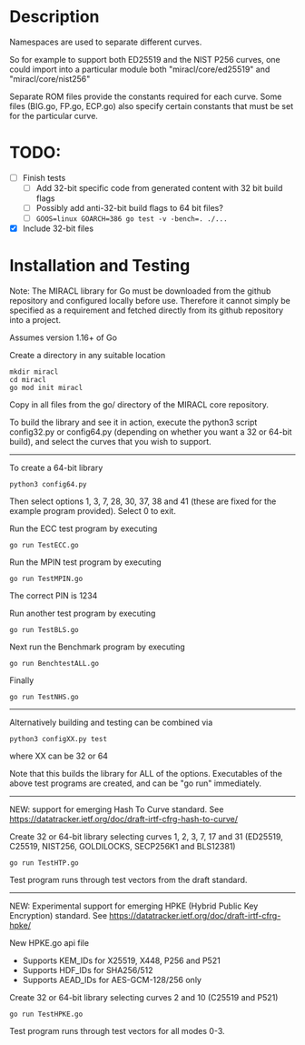 # Description

Namespaces are used to separate different curves.

So for example to support both ED25519 and the NIST P256 curves, one
could import into a particular module both "miracl/core/ed25519" and "miracl/core/nist256"

Separate ROM files provide the constants required for each curve. Some
files (BIG.go, FP.go, ECP.go) also specify certain constants 
that must be set for the particular curve.

# TODO:

- [ ] Finish tests
  - [ ] Add 32-bit specific code from generated content with 32 bit build flags
  - [ ] Possibly add anti-32-bit build flags to 64 bit files?
  - [ ] `GOOS=linux GOARCH=386 go test -v -bench=. ./...`
- [x] Include 32-bit files

# Installation and Testing

Note: The MIRACL library for Go must be downloaded from the github repository and configured locally before use.
Therefore it cannot simply be specified as a requirement and fetched directly from its github repository into
a project.

Assumes version 1.16+ of Go

Create a directory in any suitable location

	mkdir miracl
	cd miracl
	go mod init miracl

Copy in all files from the go/ directory of the MIRACL core repository.

To build the library and see it in action, execute the python3 
script config32.py or config64.py (depending on whether you want a 
32 or 64-bit build), and select the curves that you wish to support. 

--------------------------------------------

To create a 64-bit library

    python3 config64.py

Then select options 1, 3, 7, 28, 30, 37, 38 and 41 (these are fixed for the example 
program provided). Select 0 to exit.

Run the ECC test program by executing

    go run TestECC.go

Run the MPIN test program by executing

    go run TestMPIN.go

The correct PIN is 1234

Run another test program by executing

    go run TestBLS.go

Next run the Benchmark program by executing

    go run BenchtestALL.go

Finally

    go run TestNHS.go

-------------------------------------------------

Alternatively building and testing can be combined via

    python3 configXX.py test

where XX can be 32 or 64

Note that this builds the library for ALL of the options. 
Executables of the above test programs are created, and can be "go run" immediately.

-------------------------------------------------

NEW: support for emerging Hash To Curve standard.
See https://datatracker.ietf.org/doc/draft-irtf-cfrg-hash-to-curve/


Create 32 or 64-bit library selecting curves 1, 2, 3, 7, 17 and 31 (ED25519, C25519, NIST256, GOLDILOCKS, SECP256K1 and BLS12381)

    go run TestHTP.go

Test program runs through test vectors from the draft standard.

-------------------------------------------------

NEW: Experimental support for emerging HPKE (Hybrid Public Key Encryption) standard.
See https://datatracker.ietf.org/doc/draft-irtf-cfrg-hpke/

New HPKE.go api file

- Supports KEM_IDs for X25519, X448, P256 and P521
- Supports HDF_IDs for SHA256/512
- Supports AEAD_IDs for AES-GCM-128/256 only

Create 32 or 64-bit library selecting curves 2 and 10 (C25519 and P521)

    go run TestHPKE.go

Test program runs through test vectors for all modes 0-3.
